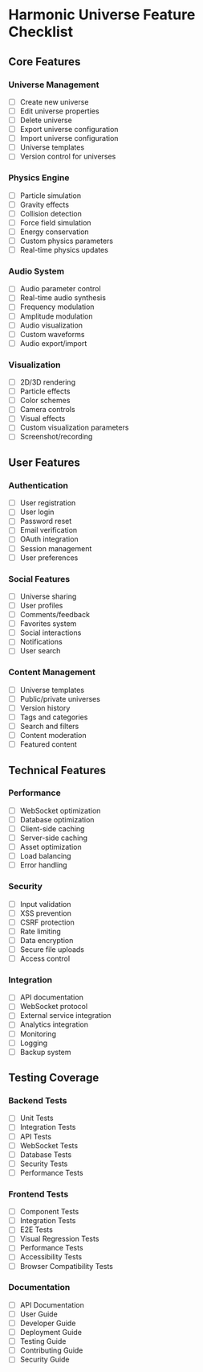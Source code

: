 # Harmonic Universe Feature Checklist

## Core Features

### Universe Management

- [ ] Create new universe
- [ ] Edit universe properties
- [ ] Delete universe
- [ ] Export universe configuration
- [ ] Import universe configuration
- [ ] Universe templates
- [ ] Version control for universes

### Physics Engine

- [ ] Particle simulation
- [ ] Gravity effects
- [ ] Collision detection
- [ ] Force field simulation
- [ ] Energy conservation
- [ ] Custom physics parameters
- [ ] Real-time physics updates

### Audio System

- [ ] Audio parameter control
- [ ] Real-time audio synthesis
- [ ] Frequency modulation
- [ ] Amplitude modulation
- [ ] Audio visualization
- [ ] Custom waveforms
- [ ] Audio export/import

### Visualization

- [ ] 2D/3D rendering
- [ ] Particle effects
- [ ] Color schemes
- [ ] Camera controls
- [ ] Visual effects
- [ ] Custom visualization parameters
- [ ] Screenshot/recording

## User Features

### Authentication

- [ ] User registration
- [ ] User login
- [ ] Password reset
- [ ] Email verification
- [ ] OAuth integration
- [ ] Session management
- [ ] User preferences

### Social Features

- [ ] Universe sharing
- [ ] User profiles
- [ ] Comments/feedback
- [ ] Favorites system
- [ ] Social interactions
- [ ] Notifications
- [ ] User search

### Content Management

- [ ] Universe templates
- [ ] Public/private universes
- [ ] Version history
- [ ] Tags and categories
- [ ] Search and filters
- [ ] Content moderation
- [ ] Featured content

## Technical Features

### Performance

- [ ] WebSocket optimization
- [ ] Database optimization
- [ ] Client-side caching
- [ ] Server-side caching
- [ ] Asset optimization
- [ ] Load balancing
- [ ] Error handling

### Security

- [ ] Input validation
- [ ] XSS prevention
- [ ] CSRF protection
- [ ] Rate limiting
- [ ] Data encryption
- [ ] Secure file uploads
- [ ] Access control

### Integration

- [ ] API documentation
- [ ] WebSocket protocol
- [ ] External service integration
- [ ] Analytics integration
- [ ] Monitoring
- [ ] Logging
- [ ] Backup system

## Testing Coverage

### Backend Tests

- [ ] Unit Tests
- [ ] Integration Tests
- [ ] API Tests
- [ ] WebSocket Tests
- [ ] Database Tests
- [ ] Security Tests
- [ ] Performance Tests

### Frontend Tests

- [ ] Component Tests
- [ ] Integration Tests
- [ ] E2E Tests
- [ ] Visual Regression Tests
- [ ] Performance Tests
- [ ] Accessibility Tests
- [ ] Browser Compatibility Tests

### Documentation

- [ ] API Documentation
- [ ] User Guide
- [ ] Developer Guide
- [ ] Deployment Guide
- [ ] Testing Guide
- [ ] Contributing Guide
- [ ] Security Guide
